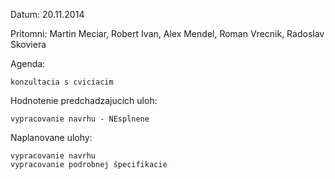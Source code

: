 Datum: 20.11.2014

Pritomni: Martin Meciar, Robert Ivan, Alex Mendel, Roman Vrecnik, Radoslav Skoviera

Agenda:

    konzultacia s cviciacim

Hodnotenie predchadzajucich uloh:

    vypracovanie navrhu - NEsplnene 

Naplanovane ulohy:

    vypracovanie navrhu
    vypracovanie podrobnej špecifikacie
